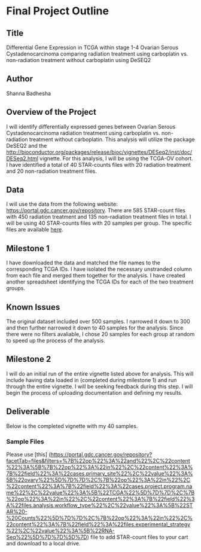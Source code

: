 # Final Project Outline

## Title
Differential Gene Expression in TCGA within stage 1-4 Ovarian Serous Cystadenocarcinoma comparing radiation treatment using carboplatin vs. non-radiation treatment without carboplatin using DeSEQ2

## Author
Shanna Badhesha

## Overview of the Project
I will identify differentially expressed genes between Ovarian Serous Cystadenocarcinoma radiation treatment using carboplatin vs. non-radiation treatment without carboplatin. This analysis will utilize the package DeSEQ2 and the http://bioconductor.org/packages/release/bioc/vignettes/DESeq2/inst/doc/DESeq2.html vignette. For this analysis, I will be using the TCGA-OV cohort. I have identified a total of 40 STAR-counts files with 20 radiation treatment and 20 non-radiation treatment files. 

## Data
I will use the data from the following website: https://portal.gdc.cancer.gov/repository. There are 585 STAR-count files with 450 radiation treatment and 135 non-radiation treatment files in total. I will be using 40 STAR-counts files with 20 samples per group. The specific files are available [here](https://portal.gdc.cancer.gov/repository?facetTab=files&filters=%7B%22op%22%3A%22and%22%2C%22content%22%3A%5B%7B%22op%22%3A%22in%22%2C%22content%22%3A%7B%22field%22%3A%22cases.primary_site%22%2C%22value%22%3A%5B%22ovary%22%5D%7D%7D%2C%7B%22op%22%3A%22in%22%2C%22content%22%3A%7B%22field%22%3A%22cases.project.program.name%22%2C%22value%22%3A%5B%22TCGA%22%5D%7D%7D%2C%7B%22op%22%3A%22in%22%2C%22content%22%3A%7B%22field%22%3A%22files.analysis.workflow_type%22%2C%22value%22%3A%5B%22STAR%20-%20Counts%22%5D%7D%7D%2C%7B%22op%22%3A%22in%22%2C%22content%22%3A%7B%22field%22%3A%22files.experimental_strategy%22%2C%22value%22%3A%5B%22RNA-Seq%22%5D%7D%7D%5D%7D).

## Milestone 1
I have downloaded the data and matched the file names to the corresponding TCGA IDs. I have isolated the necessary unstranded column from each file and merged them together for the analysis. I have created another spreadsheet identifying the TCGA IDs for each of the two treatment groups.

## Known Issues
The original dataset included over 500 samples. I narrowed it down to 300 and then further narrowed it down to 40 samples for the analysis. Since there were no filters avaliable, I chose 20 samples for each group at random to speed up the process of the analysis. 

## Milestone 2
I will do an initial run of the entire vignette listed above for analysis. This will include having data loaded in (completed during milestone 1) and run through the entire vignette. I will be seeking feedback during this step. I will begin the process of uploading documentation and defining my results.

## Deliverable
Below is the completed vignette with my 40 samples. 

### Sample Files

Please use [this] (https://portal.gdc.cancer.gov/repository?facetTab=files&filters=%7B%22op%22%3A%22and%22%2C%22content%22%3A%5B%7B%22op%22%3A%22in%22%2C%22content%22%3A%7B%22field%22%3A%22cases.primary_site%22%2C%22value%22%3A%5B%22ovary%22%5D%7D%7D%2C%7B%22op%22%3A%22in%22%2C%22content%22%3A%7B%22field%22%3A%22cases.project.program.name%22%2C%22value%22%3A%5B%22TCGA%22%5D%7D%7D%2C%7B%22op%22%3A%22in%22%2C%22content%22%3A%7B%22field%22%3A%22files.analysis.workflow_type%22%2C%22value%22%3A%5B%22STAR%20-%20Counts%22%5D%7D%7D%2C%7B%22op%22%3A%22in%22%2C%22content%22%3A%7B%22field%22%3A%22files.experimental_strategy%22%2C%22value%22%3A%5B%22RNA-Seq%22%5D%7D%7D%5D%7D) file to add STAR-count files to your cart and download to a local drive.




